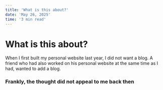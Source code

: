 ```yaml
---
title: 'What is this about?'
date: 'May 26, 2025'
time: '3 min read'
---
```

# What is this about?

When I first built my personal website last year, I did not want a blog. A friend who had also worked on his personal website at the same time as I had, wanted to add a blog.

### Frankly, the thought did not appeal to me back then

